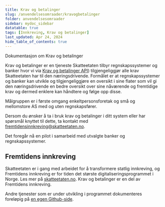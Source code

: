 ```yaml
---
title: Krav og betalinger
slug: /anvendelsesomraader/kravogbetalinger
folder: anvendelsesomraader
sidebar: mydoc_sidebar
datatable: true
tags: [Innkreving, Krav og betalinger]
last_updated: Apr 24, 2024
hide_table_of_contents: true
---
```

<summary>Dokumentasjon om Krav og betalinger</summary>

Krav og betalinger er en tjeneste Skatteetaten tilbyr regnskapssystemer og banker hvor vi via [Krav og betalinger API](../api/kravogbetalinger.md)) tilgjengeliggjør alle krav Skatteetaten har til den næringsdrivende. Formålet er at regnskapssystemer og banker kan utvikle og tilgjengeliggjøre en oversikt i sine flater som vil gi den næringsdrivende en bedre oversikt over sine nåværende og fremtidige krav og dermed enklere kan håndtere og følge opp disse.

Målgruppen er i første omgang enkeltpersonsforetak og små og mellomstore AS med og uten regnskapsfører.

Dersom du ønsker å ta i bruk krav og betalinger i ditt system eller har spørsmål knyttet til dette, ta kontakt med fremtidensinnkreving@skatteetaten.no.

Det foregår nå en pilot i samarbeid med utvalgte banker og regnskapssystemer.

## Fremtidens innkreving
Skatteetaten er i gang med arbeidet for å transformere statlig innkreving, og Fremtidens innkreving er for tiden det største digitaliseringsprogrammet i Norge. Les mer på [skatteetaten.no](https://www.skatteetaten.no/fremtidensinnkreving/). Krav og betalinger er en del av Fremtidens innkreving.

Andre tjenester som er under utvikling i programmet dokumenteres foreløpig på [en egen Github-side](https://skatteetaten.github.io/beta-apier/).


